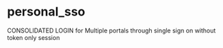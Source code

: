 # personal_sso


CONSOLIDATED  LOGIN for Multiple portals through single sign on without token only session 
